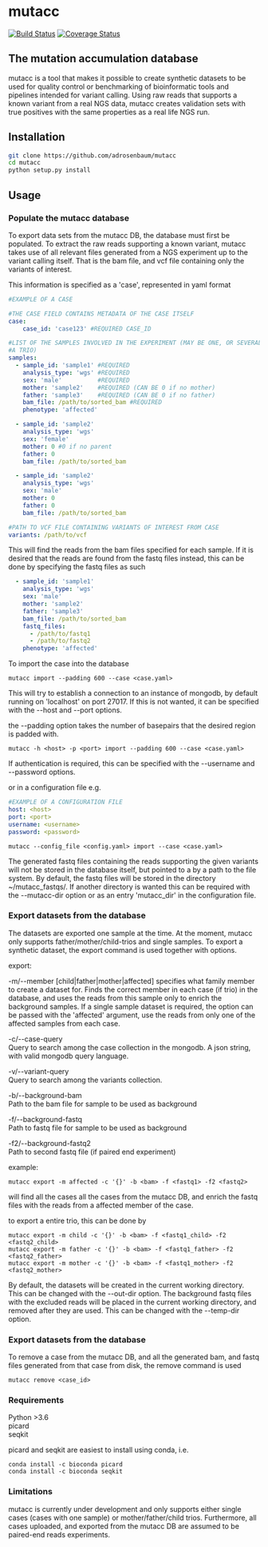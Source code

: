 # mutacc
[![Build Status](https://travis-ci.org/adrosenbaum/mutacc.png)](https://travis-ci.org/adrosenbaum/mutacc)
[![Coverage Status](https://coveralls.io/repos/github/adrosenbaum/mutacc/badge.svg?branch=master)](https://coveralls.io/github/adrosenbaum/mutacc?branch=master)

## The mutation accumulation database

mutacc is a tool that makes it possible to create synthetic datasets to be used
for quality control or benchmarking of bioinformatic tools and pipelines intended
for variant calling. Using raw reads that supports a known variant from a real
NGS data, mutacc creates validation sets with true positives with the same
properties as a real life NGS run.

## Installation

```bash
git clone https://github.com/adrosenbaum/mutacc
cd mutacc
python setup.py install
```
## Usage

### Populate the mutacc database

To export data sets from the mutacc DB, the database must first be populated. To
extract the raw reads supporting a known variant, mutacc takes use of all
relevant files generated from a NGS experiment up to the variant calling itself.
That is the bam file, and vcf file containing only the variants of interest.

This information is specified as a 'case', represented in yaml format

```yaml
#EXAMPLE OF A CASE

#THE CASE FIELD CONTAINS METADATA OF THE CASE ITSELF
case:
    case_id: 'case123' #REQUIRED CASE_ID

#LIST OF THE SAMPLES INVOLVED IN THE EXPERIMENT (MAY BE ONE, OR SEVERAL, E.G.
#A TRIO)
samples:
  - sample_id: 'sample1' #REQUIRED
    analysis_type: 'wgs' #REQUIRED
    sex: 'male'          #REQUIRED
    mother: 'sample2'    #REQUIRED (CAN BE 0 if no mother)
    father: 'sample3'    #REQUIRED (CAN BE 0 if no father)
    bam_file: /path/to/sorted_bam #REQUIRED
    phenotype: 'affected'

  - sample_id: 'sample2'
    analysis_type: 'wgs'
    sex: 'female'        
    mother: 0 #0 if no parent            
    father: 0         
    bam_file: /path/to/sorted_bam

  - sample_id: 'sample2'
    analysis_type: 'wgs'
    sex: 'male'         
    mother: 0             
    father: 0            
    bam_file: /path/to/sorted_bam

#PATH TO VCF FILE CONTAINING VARIANTS OF INTEREST FROM CASE
variants: /path/to/vcf
```

This will find the reads from the bam files specified for each sample. If it
is desired that the reads are found from the fastq files instead, this can be
done by specifying the fastq files as such

```yaml
  - sample_id: 'sample1'
    analysis_type: 'wgs'
    sex: 'male'          
    mother: 'sample2'    
    father: 'sample3'    
    bam_file: /path/to/sorted_bam
    fastq_files:
      - /path/to/fastq1
      - /path/to/fastq2
    phenotype: 'affected'
```

To import the case into the database

```console
mutacc import --padding 600 --case <case.yaml>
```

This will try to establish a connection to an instance of mongodb, by default
running on 'localhost' on port 27017. If this is not wanted, it can be specified
with the --host and --port options.

the --padding option takes the number of basepairs that the desired region is
padded with.

```console
mutacc -h <host> -p <port> import --padding 600 --case <case.yaml>
```

If authentication is required, this can be specified with the --username and
--password options.

or in a configuration file e.g.
```yaml
#EXAMPLE OF A CONFIGURATION FILE
host: <host>
port: <port>
username: <username>
password: <password>
```

```console
mutacc --config_file <config.yaml> import --case <case.yaml>
```

The generated fastq files containing the reads supporting the given variants
will not be stored in the database itself, but pointed to a by a path to the
file system. By default, the fastq files will be stored in the directory
~/mutacc_fastqs/. If another directory is wanted this can be required with the
--mutacc-dir option or as an entry 'mutacc_dir' in the configuration file.

### Export datasets from the database
The datasets are exported one sample at the time. At the moment, mutacc only
supports father/mother/child-trios and single samples. To export a synthetic
dataset, the export command is used together with options.

export:

  -m/--member [child|father|mother|affected]
    specifies what family member to create a dataset for. Finds the correct
    member in each case (if trio) in the database, and uses the reads from this
    sample only to enrich the background samples. If a single sample dataset is
    required, the option can be passed with the 'affected' argument, use the
    reads from only one of the affected samples from each case.

  -c/--case-query \
    Query to search among the case collection in the mongodb. A json string,
    with valid mongodb query language.

  -v/--variant-query \
    Query to search among the variants collection.

  -b/--background-bam \
    Path to the bam file for sample to be used as background

  -f/--background-fastq \
    Path to fastq file for sample to be used as background

  -f2/--background-fastq2 \
    Path to second fastq file (if paired end experiment)

example:

```console
mutacc export -m affected -c '{}' -b <bam> -f <fastq1> -f2 <fastq2>
```
will find all the cases all the cases from the mutacc DB, and enrich the fastq
files with the reads from a affected member of the case.

to export a entire trio, this can be done by

```console
mutacc export -m child -c '{}' -b <bam> -f <fastq1_child> -f2 <fastq2_child>
mutacc export -m father -c '{}' -b <bam> -f <fastq1_father> -f2 <fastq2_father>
mutacc export -m mother -c '{}' -b <bam> -f <fastq1_mother> -f2 <fastq2_mother>
```
By default, the datasets will be created in the current working directory.
This can be changed with the --out-dir option. The background fastq files with
the excluded reads will be placed in the current working directory, and removed
after they are used. This can be changed with the --temp-dir option.

### Export datasets from the database

To remove a case from the mutacc DB, and all the generated bam, and fastq files
generated from that case from disk, the remove command is used

```console
mutacc remove <case_id>
```

### Requirements

Python >3.6 \
picard \
seqkit

picard and seqkit are easiest to install using conda, i.e.

```console
conda install -c bioconda picard
conda install -c bioconda seqkit
```

### Limitations
mutacc is currently under development and only supports either single cases
(cases with one sample) or mother/father/child trios. Furthermore, all cases
uploaded, and exported from the mutacc DB are assumed to be paired-end reads
experiments.
